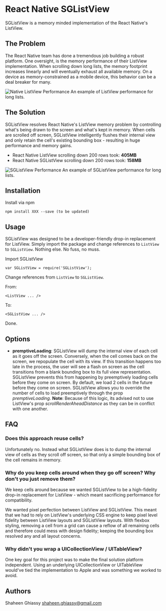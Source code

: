 # React Native SGListView

SGListView is a memory minded implementation of the React Native's ListView.

## The Problem

The React Native team has done a tremendous job building a robust platform. One oversight, is the memory performance of their ListView implementation. When scrolling down long lists, the memory footprint increases linearly and will eventually exhaust all available memory. On a device as memory-constrained as a mobile device, this behavior can be a deal breaker for many.

![Native ListView Performance](http://cl.ly/image/0K2E4047352Z/ListView-196.png.png)
An example of ListView performance for long lists.

## The Solution

SGListView resolves React Native's ListView memory problem by controlling what's being drawn to the screen and what's kept in memory. When cells are scrolled off screen, SGListView intelligently flushes their internal view and only retain the cell's existing bounding box - resulting in huge performance and memory gains.

  * React Native ListView scrolling down 200 rows took: **405MB**
  * React Native SGListView scrolling down 200 rows took: **158MB**

![SGListView Performance](http://cl.ly/image/07190k0r041B/JSListView-196.png)
An example of SGListView performance for long lists.


## Installation

Install via npm

```
npm install XXX --save (to be updated)
```

## Usage

SGListView was designed to be a developer-friendly drop-in replacement for ListView. Simply import the package and change references to `ListView` to `SGListView`. Nothing else. No fuss, no muss.

Import SGListView

```
var SGListView = require('SGListView');
```

Change references from `ListView` to `SGListView`.

From:
```
<ListView ... />
```
To:
```
<SGListView ... />
```

Done.

## Options

  * **premptiveLoading**: SGListView will dump the internal view of each cell as it goes off the screen. Conversely, when the cell comes back on the screen, we repopulate the cell with its view. If this transition happens too late in the process, the user will see a flash on screen as the cell transitions from a blank bounding box to its full view representation. SGListView prevents this from happening by preemptively loading cells before they come on screen. By default, we load 2 cells in the future before they come on screen. SGListView allows you to override the number of cells to load preemptively through the prop *premptiveLoading*. **Note**: Because of this logic, its advised not to use ListView's prop *scrollRenderAheadDistance* as they can be in conflict with one another.

## FAQ

### Does this approach reuse cells?

Unfortunately no. Instead what SGListView does is to dump the internal view of cells as they scroll off screen, so that only a simple bounding box of the cell remains in memory.

### Why do you keep cells around when they go off screen? Why don't you just remove them?

We keep cells around because we wanted SGListView to be a high-fidelity drop-in replacement for ListView - which meant sacrificing performance for compatibility.

We wanted pixel perfection between ListView and SGListView. This meant that we had to rely on ListView's underlying CSS engine to keep pixel level fidelity between ListView layouts and SGListView layouts. With flexbox styling, removing a cell from a grid can cause a reflow of all remaining cells and therefore could mess with design fidelity; keeping the bounding box resolved any and all layout concerns. 

### Why didn't you wrap a UICollectionView / UITableView?

One key goal for this project was to make the final solution platform independent. Using an underlying UICollectionView or UITableView would've tied the implementation to Apple and was something we worked to avoid.

## Authors

Shaheen Ghiassy <shaheen.ghiassy@gmail.com>
